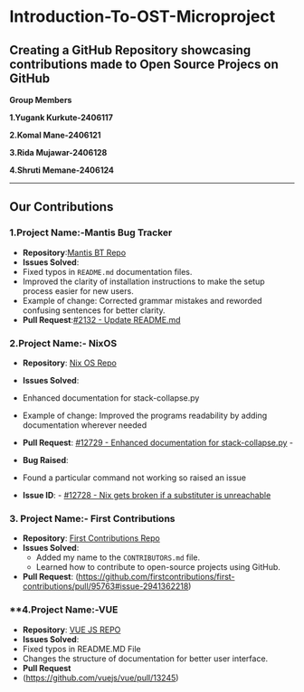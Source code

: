 # Introduction-To-OST-Microproject
Creating a GitHub Repository showcasing contributions made to Open Source Projecs on GitHub
---
**Group Members**

**1.Yugank Kurkute-2406117**

**2.Komal Mane-2406121**

**3.Rida Mujawar-2406128**

**4.Shruti Memane-2406124**

---
## Our Contributions

### **1.Project Name:-Mantis Bug Tracker**
- **Repository**:[Mantis BT Repo](https://github.com/mantisbt/mantisbt)
- **Issues Solved**:
- Fixed typos in `README.md` documentation files.
- Improved the clarity of installation instructions to make the setup process easier for new users.
- Example of change: Corrected grammar mistakes and reworded confusing sentences for better clarity.
- **Pull Request**:[#2132 - Update README.md](https://github.com/mantisbt/mantisbt/pull/2132)


### **2.Project Name:- NixOS**
- **Repository**: [Nix OS Repo](https://github.com/NixOS/nix)

- **Issues Solved**:
- Enhanced documentation for stack-collapse.py
- Example of change: Improved the programs readability by adding documentation wherever needed
- **Pull Request**: [#12729 - Enhanced documentation for stack-collapse.py](https://github.com/NixOS/nix/pull/12729) - 

- **Bug Raised**:
- Found a particular command not working so raised an issue
- **Issue ID**: - [#12728 - Nix gets broken if a substituter is unreachable](https://github.com/NixOS/nix/issues/12728)

### **3. Project Name:- First Contributions**
- **Repository**: [First Contributions Repo](https://github.com/shrutimemane/first-contributions)
- **Issues Solved**:
  - Added my name to the `CONTRIBUTORS.md` file.
  - Learned how to contribute to open-source projects using GitHub.
- **Pull Request**: (https://github.com/firstcontributions/first-contributions/pull/95763#issue-2941362218)

### **4.Project Name:-VUE
- **Repository**: [VUE JS REPO](https://github.com/vuejs/core)
- **Issues Solved**:
- Fixed typos in README.MD File
- Changes the structure of documentation for better user interface.
- **Pull Request**
- (https://github.com/vuejs/vue/pull/13245)
